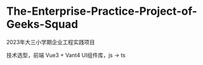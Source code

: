 # The-Enterprise-Practice-Project-of-Geeks-Squad
2023年大三小学期企业工程实践项目


技术选型，前端 Vue3 + Vant4 UI组件库，js -> ts
